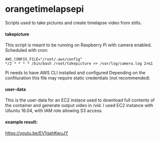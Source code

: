 # orangetimelapsepi

Scripts used to take pictures and create timelapse video from stills.

#### takepicture
This script is meant to be running on Raspberry Pi with camera enabled. Scheduled with cron:

```
AWS_CONFIG_FILE="/root/.aws/config"
*/2 * * * * /bin/bash /root/takepicture >> /var/log/camera.log 2>&1
```
Pi needs to have AWS CLI installed and configured
Depending on the confituration this file may require static credentials (not recommended)

#### user-data
This is the user-data for an EC2 instace used to download full contents of the container and generate output video in /vid.
I used EC2 instance with Ubuntu 16.04, with IAM role allowing S3 access.

#### example result:
https://youtu.be/EV1gahKwuJY
